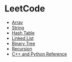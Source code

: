 # LeetCode
<!-- GFM-TOC -->
* [Array](https://github.com/yshiyi/LeetCode/blob/main/Array/Summary.md)
* [String](https://github.com/yshiyi/LeetCode/blob/main/Array/Summary_String.md)
* [Hash Table](https://github.com/yshiyi/LeetCode/blob/main/Hash%20Table/Summary.md)
* [Linked List](https://github.com/yshiyi/LeetCode/blob/main/Linked%20List/Linked%20List.md)
* [Binary Tree](https://github.com/yshiyi/LeetCode/blob/main/Binary%20Tree/Summary.md)
* [Recursion](https://github.com/yshiyi/LeetCode/blob/main/Cplusplus%20reference%20and%20algorithms.md#2-Quick-Sort)
* [C++ and Python Reference](https://github.com/yshiyi/LeetCode/blob/main/Cplusplus%20reference%20and%20algorithms.md)
<!-- GFM-TOC -->
